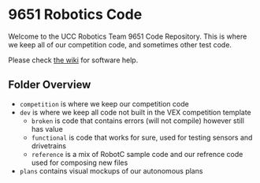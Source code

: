 # 9651 Robotics Code

Welcome to the UCC Robotics Team 9651 Code Repository. This is where we keep all of our competition code, and sometimes other test code.

Please check [the wiki](https://github.com/9651-Robotics/2016-2017_RobotC/wiki) for software help.

## Folder Overview

* `competition` is where we keep our competition code
* `dev` is where we keep all code not built in the VEX competition template
  * `broken` is code that contains errors (will not compile) however still has value
  * `functional` is code that works for sure, used for testing sensors and drivetrains
  * `reference` is a mix of RobotC sample code and our refrence code used for composing new files
* `plans` contains visual mockups of our autonomous plans
